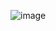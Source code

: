 ![image](https://github.com/Spearhead-Industries/.github/assets/20248750/8133eec0-3503-44d0-9260-b37c31e0505d)
